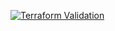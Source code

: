 
[![Terraform Validation](https://github.com/HappyPathway/terraform-ecs-github-runner/actions/workflows/terraform.yaml/badge.svg)](https://github.com/HappyPathway/terraform-ecs-github-runner/actions/workflows/terraform.yaml)
